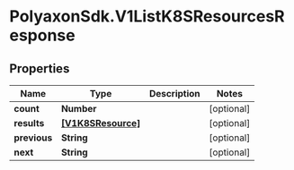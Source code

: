 # PolyaxonSdk.V1ListK8SResourcesResponse

## Properties
Name | Type | Description | Notes
------------ | ------------- | ------------- | -------------
**count** | **Number** |  | [optional] 
**results** | [**[V1K8SResource]**](V1K8SResource.md) |  | [optional] 
**previous** | **String** |  | [optional] 
**next** | **String** |  | [optional] 


